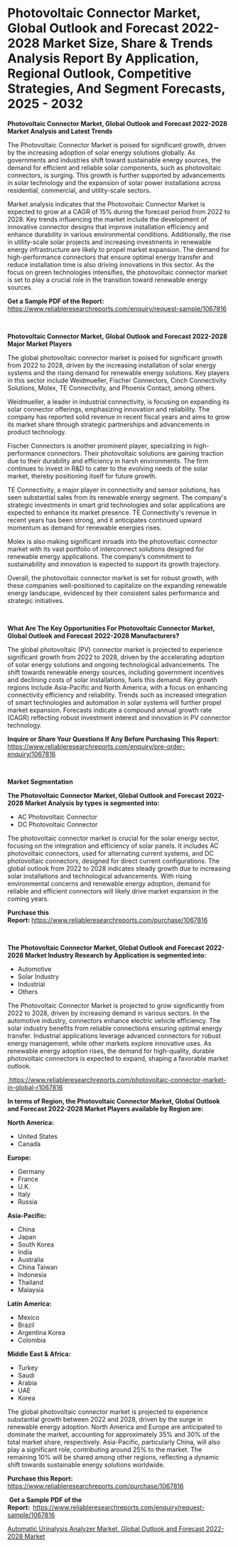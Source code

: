 <p><h1>Photovoltaic Connector Market, Global Outlook and Forecast 2022-2028 Market Size, Share & Trends Analysis Report By Application, Regional Outlook, Competitive Strategies, And Segment Forecasts, 2025 - 2032</h1></p><p><strong>Photovoltaic Connector Market, Global Outlook and Forecast 2022-2028 Market Analysis and Latest Trends</strong></p>
<p><p>The Photovoltaic Connector Market is poised for significant growth, driven by the increasing adoption of solar energy solutions globally. As governments and industries shift toward sustainable energy sources, the demand for efficient and reliable solar components, such as photovoltaic connectors, is surging. This growth is further supported by advancements in solar technology and the expansion of solar power installations across residential, commercial, and utility-scale sectors. </p><p>Market analysis indicates that the Photovoltaic Connector Market is expected to grow at a CAGR of 15% during the forecast period from 2022 to 2028. Key trends influencing the market include the development of innovative connector designs that improve installation efficiency and enhance durability in various environmental conditions. Additionally, the rise in utility-scale solar projects and increasing investments in renewable energy infrastructure are likely to propel market expansion. The demand for high-performance connectors that ensure optimal energy transfer and reduce installation time is also driving innovations in this sector. As the focus on green technologies intensifies, the photovoltaic connector market is set to play a crucial role in the transition toward renewable energy sources.</p></p>
<p><strong>Get a Sample PDF of the Report:&nbsp;</strong> <a href="https://www.reliableresearchreports.com/enquiry/request-sample/1067816?utm_campaign=2224&utm_medium=2&utm_source=Github&utm_content=ia&utm_term=21032025&utm_id=photovoltaic-connector-market-global-outlook-and-forecast-2022-2028">https://www.reliableresearchreports.com/enquiry/request-sample/1067816</a></p>
<p>&nbsp;</p>
<p><strong>Photovoltaic Connector Market, Global Outlook and Forecast 2022-2028 Major Market Players</strong></p>
<p><p>The global photovoltaic connector market is poised for significant growth from 2022 to 2028, driven by the increasing installation of solar energy systems and the rising demand for renewable energy solutions. Key players in this sector include Weidmueller, Fischer Connectors, Cinch Connectivity Solutions, Molex, TE Connectivity, and Phoenix Contact, among others.</p><p>Weidmueller, a leader in industrial connectivity, is focusing on expanding its solar connector offerings, emphasizing innovation and reliability. The company has reported solid revenue in recent fiscal years and aims to grow its market share through strategic partnerships and advancements in product technology.</p><p>Fischer Connectors is another prominent player, specializing in high-performance connectors. Their photovoltaic solutions are gaining traction due to their durability and efficiency in harsh environments. The firm continues to invest in R&D to cater to the evolving needs of the solar market, thereby positioning itself for future growth.</p><p>TE Connectivity, a major player in connectivity and sensor solutions, has seen substantial sales from its renewable energy segment. The company's strategic investments in smart grid technologies and solar applications are expected to enhance its market presence. TE Connectivity's revenue in recent years has been strong, and it anticipates continued upward momentum as demand for renewable energies rises.</p><p>Molex is also making significant inroads into the photovoltaic connector market with its vast portfolio of interconnect solutions designed for renewable energy applications. The company’s commitment to sustainability and innovation is expected to support its growth trajectory.</p><p>Overall, the photovoltaic connector market is set for robust growth, with these companies well-positioned to capitalize on the expanding renewable energy landscape, evidenced by their consistent sales performance and strategic initiatives.</p></p>
<p>&nbsp;</p>
<p><strong>What Are The Key Opportunities For Photovoltaic Connector Market, Global Outlook and Forecast 2022-2028 Manufacturers?</strong></p>
<p><p>The global photovoltaic (PV) connector market is projected to experience significant growth from 2022 to 2028, driven by the accelerating adoption of solar energy solutions and ongoing technological advancements. The shift towards renewable energy sources, including government incentives and declining costs of solar installations, fuels this demand. Key growth regions include Asia-Pacific and North America, with a focus on enhancing connectivity efficiency and reliability. Trends such as increased integration of smart technologies and automation in solar systems will further propel market expansion. Forecasts indicate a compound annual growth rate (CAGR) reflecting robust investment interest and innovation in PV connector technology.</p></p>
<p><strong>Inquire or Share Your Questions If Any Before Purchasing This Report:</strong> <a href="https://www.reliableresearchreports.com/enquiry/pre-order-enquiry/1067816?utm_campaign=2224&utm_medium=2&utm_source=Github&utm_content=ia&utm_term=21032025&utm_id=photovoltaic-connector-market-global-outlook-and-forecast-2022-2028">https://www.reliableresearchreports.com/enquiry/pre-order-enquiry/1067816</a></p>
<p>&nbsp;</p>
<p><strong>Market Segmentation</strong></p>
<p><strong>The Photovoltaic Connector Market, Global Outlook and Forecast 2022-2028 Market Analysis by types is segmented into:</strong></p>
<p><ul><li>AC Photovoltaic Connector</li><li>DC Photovoltaic Connector</li></ul></p>
<p><p>The photovoltaic connector market is crucial for the solar energy sector, focusing on the integration and efficiency of solar panels. It includes AC photovoltaic connectors, used for alternating current systems, and DC photovoltaic connectors, designed for direct current configurations. The global outlook from 2022 to 2028 indicates steady growth due to increasing solar installations and technological advancements. With rising environmental concerns and renewable energy adoption, demand for reliable and efficient connectors will likely drive market expansion in the coming years.</p></p>
<p><strong>Purchase this Report:&nbsp;</strong><a href="https://www.reliableresearchreports.com/purchase/1067816?utm_campaign=2224&utm_medium=2&utm_source=Github&utm_content=ia&utm_term=21032025&utm_id=photovoltaic-connector-market-global-outlook-and-forecast-2022-2028">https://www.reliableresearchreports.com/purchase/1067816</a></p>
<p>&nbsp;</p>
<p><strong>The Photovoltaic Connector Market, Global Outlook and Forecast 2022-2028 Market Industry Research by Application is segmented into:</strong></p>
<p><ul><li>Automotive</li><li>Solar Industry</li><li>Industrial</li><li>Others</li></ul></p>
<p><p>The Photovoltaic Connector Market is projected to grow significantly from 2022 to 2028, driven by increasing demand in various sectors. In the automotive industry, connectors enhance electric vehicle efficiency. The solar industry benefits from reliable connections ensuring optimal energy transfer. Industrial applications leverage advanced connectors for robust energy management, while other markets explore innovative uses. As renewable energy adoption rises, the demand for high-quality, durable photovoltaic connectors is expected to expand, shaping a favorable market outlook.</p></p>
<p><a href="https://www.reliableresearchreports.com/photovoltaic-connector-market-in-global-r1067816?utm_campaign=2224&utm_medium=2&utm_source=Github&utm_content=ia&utm_term=21032025&utm_id=photovoltaic-connector-market-global-outlook-and-forecast-2022-2028">&nbsp;https://www.reliableresearchreports.com/photovoltaic-connector-market-in-global-r1067816</a></p>
<p><strong>In terms of Region, the Photovoltaic Connector Market, Global Outlook and Forecast 2022-2028 Market Players available by Region are:</strong></p>
<p>
    <p> <strong> North America: </strong>
        <ul>
            <li>United States</li>
            <li>Canada</li>
        </ul>
        </p> 
    <p> <strong> Europe: </strong>
        <ul>
            <li>Germany</li>
            <li>France</li>
            <li>U.K.</li>
            <li>Italy</li>
            <li>Russia</li>
        </ul>
        </p> 
    <p> <strong> Asia-Pacific: </strong>
        <ul>
            <li>China</li>
            <li>Japan</li>
            <li>South Korea</li>
            <li>India</li>
            <li>Australia</li>
            <li>China Taiwan</li>
            <li>Indonesia</li>
            <li>Thailand</li>
            <li>Malaysia</li>
        </ul>
        </p> 
    <p> <strong> Latin America: </strong>
        <ul>
            <li>Mexico</li>
            <li>Brazil</li>
            <li>Argentina Korea</li>
            <li>Colombia</li>
        </ul>
        </p> 
    <p> <strong> Middle East & Africa: </strong>
        <ul>
            <li>Turkey</li>
            <li>Saudi</li>
            <li>Arabia</li>
            <li>UAE</li>
            <li>Korea</li>
        </ul>
    </p>
    </p>
<p><p>The global photovoltaic connector market is projected to experience substantial growth between 2022 and 2028, driven by the surge in renewable energy adoption. North America and Europe are anticipated to dominate the market, accounting for approximately 35% and 30% of the total market share, respectively. Asia-Pacific, particularly China, will also play a significant role, contributing around 25% to the market. The remaining 10% will be shared among other regions, reflecting a dynamic shift towards sustainable energy solutions worldwide.</p></p>
<p><strong>Purchase this Report: </strong><a href="https://www.reliableresearchreports.com/purchase/1067816?utm_campaign=2224&utm_medium=2&utm_source=Github&utm_content=ia&utm_term=21032025&utm_id=photovoltaic-connector-market-global-outlook-and-forecast-2022-2028">https://www.reliableresearchreports.com/purchase/1067816</a></p>
<p>&nbsp;<strong>Get a Sample PDF of the Report:&nbsp;&nbsp;</strong><a href="https://www.reliableresearchreports.com/enquiry/request-sample/1067816?utm_campaign=2224&utm_medium=2&utm_source=Github&utm_content=ia&utm_term=21032025&utm_id=photovoltaic-connector-market-global-outlook-and-forecast-2022-2028">https://www.reliableresearchreports.com/enquiry/request-sample/1067816</a></p>
<p><strong></strong></p>
<p><p><a href="https://github.com/bensemilia864/Market-Research-Report-List-1/blob/main/automatic-urinalysis-analyzer-market-global-outlook-and-forecast-2022-2028-market.md?utm_campaign=2224&utm_medium=2&utm_source=Github&utm_content=ia&utm_term=21032025&utm_id=photovoltaic-connector-market-global-outlook-and-forecast-2022-2028">Automatic Urinalysis Analyzer Market, Global Outlook and Forecast 2022-2028 Market</a></p></p>